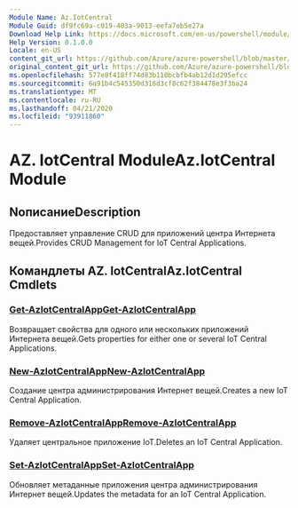 ```yaml
---
Module Name: Az.IotCentral
Module Guid: df9fc69a-c019-403a-9013-eefa7eb5e27a
Download Help Link: https://docs.microsoft.com/en-us/powershell/module/az.iotcentral
Help Version: 0.1.0.0
Locale: en-US
content_git_url: https://github.com/Azure/azure-powershell/blob/master/src/IotCentral/IotCentral/help/Az.IotCentral.md
original_content_git_url: https://github.com/Azure/azure-powershell/blob/master/src/IotCentral/IotCentral/help/Az.IotCentral.md
ms.openlocfilehash: 577e8f418ff74d83b110bcbfb4ab12d1d295efcc
ms.sourcegitcommit: 6a91b4c545350d316d3cf8c62f384478e3f3ba24
ms.translationtype: MT
ms.contentlocale: ru-RU
ms.lasthandoff: 04/21/2020
ms.locfileid: "93911860"
---
```

# <span data-ttu-id="18561-101">AZ. IotCentral Module</span><span class="sxs-lookup"><span data-stu-id="18561-101">Az.IotCentral Module</span></span>
## <span data-ttu-id="18561-102">Nописание</span><span class="sxs-lookup"><span data-stu-id="18561-102">Description</span></span>
<span data-ttu-id="18561-103">Предоставляет управление CRUD для приложений центра Интернета вещей.</span><span class="sxs-lookup"><span data-stu-id="18561-103">Provides CRUD Management for IoT Central Applications.</span></span>

## <span data-ttu-id="18561-104">Командлеты AZ. IotCentral</span><span class="sxs-lookup"><span data-stu-id="18561-104">Az.IotCentral Cmdlets</span></span>
### [<span data-ttu-id="18561-105">Get-AzIotCentralApp</span><span class="sxs-lookup"><span data-stu-id="18561-105">Get-AzIotCentralApp</span></span>](Get-AzIotCentralApp.md)
<span data-ttu-id="18561-106">Возвращает свойства для одного или нескольких приложений Интернета вещей.</span><span class="sxs-lookup"><span data-stu-id="18561-106">Gets properties for either one or several IoT Central Applications.</span></span>

### [<span data-ttu-id="18561-107">New-AzIotCentralApp</span><span class="sxs-lookup"><span data-stu-id="18561-107">New-AzIotCentralApp</span></span>](New-AzIotCentralApp.md)
<span data-ttu-id="18561-108">Создание центра администрирования Интернет вещей.</span><span class="sxs-lookup"><span data-stu-id="18561-108">Creates a new IoT Central Application.</span></span>

### [<span data-ttu-id="18561-109">Remove-AzIotCentralApp</span><span class="sxs-lookup"><span data-stu-id="18561-109">Remove-AzIotCentralApp</span></span>](Remove-AzIotCentralApp.md)
<span data-ttu-id="18561-110">Удаляет центральное приложение IoT.</span><span class="sxs-lookup"><span data-stu-id="18561-110">Deletes an IoT Central Application.</span></span>

### [<span data-ttu-id="18561-111">Set-AzIotCentralApp</span><span class="sxs-lookup"><span data-stu-id="18561-111">Set-AzIotCentralApp</span></span>](Set-AzIotCentralApp.md)
<span data-ttu-id="18561-112">Обновляет метаданные приложения центра администрирования Интернет вещей.</span><span class="sxs-lookup"><span data-stu-id="18561-112">Updates the metadata for an IoT Central Application.</span></span>

